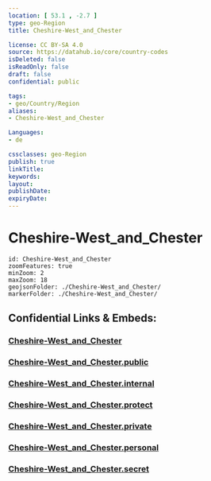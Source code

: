 ```yaml
---
location: [ 53.1 , -2.7 ] 
type: geo-Region
title: Cheshire-West_and_Chester

license: CC BY-SA 4.0
source: https://datahub.io/core/country-codes
isDeleted: false
isReadOnly: false
draft: false
confidential: public

tags:
- geo/Country/Region
aliases:
- Cheshire-West_and_Chester

Languages:
- de

cssclasses: geo-Region
publish: true
linkTitle: 
keywords: 
layout: 
publishDate: 
expiryDate: 
---
```


# Cheshire-West_and_Chester

```leaflet
id: Cheshire-West_and_Chester
zoomFeatures: true 
minZoom: 2 
maxZoom: 18
geojsonFolder: ./Cheshire-West_and_Chester/
markerFolder: ./Cheshire-West_and_Chester/
```


## Confidential Links & Embeds: 

### [Cheshire-West_and_Chester](/_Standards/Earth/Continent/Europe/Europe~North/UK/England/Regions~England/North_West_England/Cheshire-West_and_Chester.md) 

### [Cheshire-West_and_Chester.public](/_public/Earth/Continent/Europe/Europe~North/UK/England/Regions~England/North_West_England/Cheshire-West_and_Chester.public.md) 

### [Cheshire-West_and_Chester.internal](/_internal/Earth/Continent/Europe/Europe~North/UK/England/Regions~England/North_West_England/Cheshire-West_and_Chester.internal.md) 

### [Cheshire-West_and_Chester.protect](/_protect/Earth/Continent/Europe/Europe~North/UK/England/Regions~England/North_West_England/Cheshire-West_and_Chester.protect.md) 

### [Cheshire-West_and_Chester.private](/_private/Earth/Continent/Europe/Europe~North/UK/England/Regions~England/North_West_England/Cheshire-West_and_Chester.private.md) 

### [Cheshire-West_and_Chester.personal](/_personal/Earth/Continent/Europe/Europe~North/UK/England/Regions~England/North_West_England/Cheshire-West_and_Chester.personal.md) 

### [Cheshire-West_and_Chester.secret](/_secret/Earth/Continent/Europe/Europe~North/UK/England/Regions~England/North_West_England/Cheshire-West_and_Chester.secret.md)

